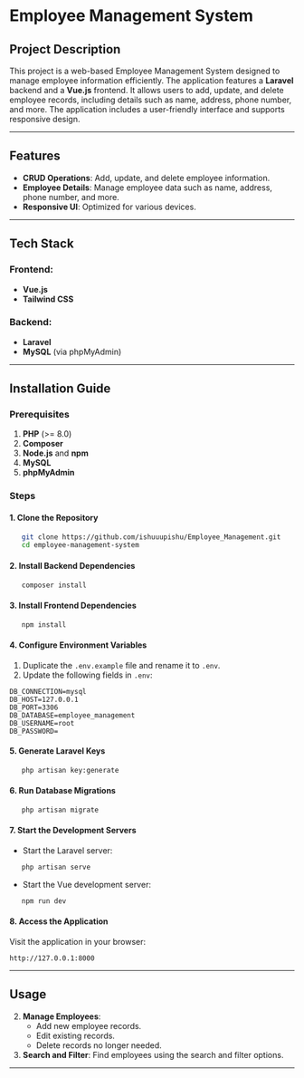 # Employee Management System

## Project Description
This project is a web-based Employee Management System designed to manage employee information efficiently. The application features a **Laravel** backend and a **Vue.js** frontend. It allows users to add, update, and delete employee records, including details such as name, address, phone number, and more. The application includes a user-friendly interface and supports responsive design.

---

## Features

- **CRUD Operations**: Add, update, and delete employee information.
- **Employee Details**: Manage employee data such as name, address, phone number, and more.
- **Responsive UI**: Optimized for various devices.

---

## Tech Stack

### Frontend:
- **Vue.js**
- **Tailwind CSS** 

### Backend:
- **Laravel**
- **MySQL** (via phpMyAdmin)

---

## Installation Guide

### Prerequisites

1. **PHP** (>= 8.0)
2. **Composer**
3. **Node.js** and **npm**
4. **MySQL**
5. **phpMyAdmin**

### Steps

#### 1. Clone the Repository
```bash
   git clone https://github.com/ishuuupishu/Employee_Management.git
   cd employee-management-system
```

#### 2. Install Backend Dependencies
```bash
   composer install
```

#### 3. Install Frontend Dependencies
```bash
   npm install
```

#### 4. Configure Environment Variables
1. Duplicate the `.env.example` file and rename it to `.env`.
2. Update the following fields in `.env`:
```env
DB_CONNECTION=mysql
DB_HOST=127.0.0.1
DB_PORT=3306
DB_DATABASE=employee_management
DB_USERNAME=root
DB_PASSWORD=
```

#### 5. Generate Laravel Keys
```bash
   php artisan key:generate
```

#### 6. Run Database Migrations
```bash
   php artisan migrate
```

#### 7. Start the Development Servers
- Start the Laravel server:
```bash
   php artisan serve
```
- Start the Vue development server:
```bash
   npm run dev
```

#### 8. Access the Application
Visit the application in your browser:
```
http://127.0.0.1:8000
```

---

## Usage

2. **Manage Employees**:
   - Add new employee records.
   - Edit existing records.
   - Delete records no longer needed.
3. **Search and Filter**: Find employees using the search and filter options.

---
